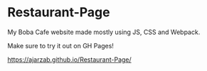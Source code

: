 # Restaurant-Page

My Boba Cafe website made mostly using JS, CSS and Webpack.

Make sure to try it out on GH Pages!

https://ajarzab.github.io/Restaurant-Page/
